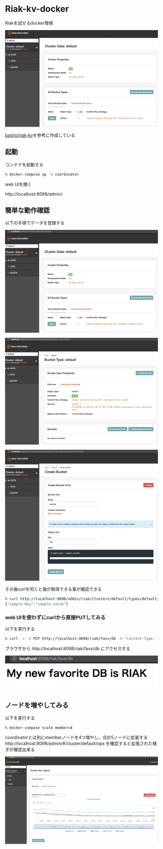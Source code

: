 # Riak-kv-docker

Riakを試せるdocker環境

![Riak_Explorer](src/imgs/Riak_Explorer.png)

[basho/riak-kv](https://hub.docker.com/r/basho/riak-kv/)を参考に作成している

## 起動

コンテナを起動する
```bash
% docker-compose up -d coordinator 
```

web UIを開く

http://localhost:8098/admin/

## 簡単な動作確認

以下の手順でデータを登録する

![Riak_Explorer2](src/imgs/Riak_Explorer2.png)

![Riak_Explorer3](src/imgs/Riak_Explorer3.png)

![Riak_Explorer4](src/imgs/Riak_Explorer4.png)

その後curlを叩くと値が取得できる事が確認できる

```bash
% curl http://localhost:8098/admin/riak/clusters/default/types/default/buckets/sample/keys/key
{"sample-Key":"sample-value"}
```

### web UIを使わずにcurlから直接PUTしてみる

以下を実行する

```bash
% curl -v -X PUT http://localhost:8098/riak/favs/db -H "Content-Type: text/html" -d "<html><body><h1>My new favorite DB is RIAK</h1></body></html>"
```

ブラウザから http://localhost:8098/riak/favs/db にアクセスする

![Riak_Explorer5](src/imgs/Riak_Explorer5.png)

## ノードを増やしてみる

以下を実行する

```bash
% docker-compose scale member=4
```

coordinatorとは別にmemberノードを4つ増やし、合計5ノードに拡張する
http://localhost:8098/admin/#/cluster/default/ops を確認すると拡張された様子が確認出来る

![Riak_Explorer6](src/imgs/Riak_Explorer6.png)
